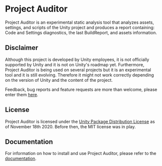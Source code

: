 # Project Auditor
Project Auditor is an experimental static analysis tool that analyzes assets, settings, and scripts of the Unity project and produces a report containing: Code and Settings diagnostics, the last BuildReport, and assets information.

## Disclaimer
Although this project is developed by Unity employees, it is not officially supported by Unity and it is not on Unity's roadmap yet.
Furthermore, Project Auditor is being used on several projects but it is an experimental tool and it is still evolving. Therefore it might not work correctly depending on the version of Unity and the content of the project.

Feedback, bug reports and feature requests are more than welcome, please enter them [here](https://github.com/Unity-Technologies/ProjectAuditor/issues).

## License
Project Auditor is licensed under the [Unity Package Distribution License](LICENSE.md) as of November 18th 2020. Before then, the MIT license was in play.

## Documentation
For information on how to install and use Project Auditor, please refer to the [documentation](Documentation~/index.md).
